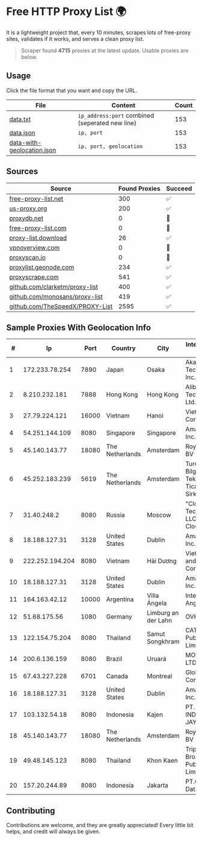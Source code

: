 
# Free HTTP Proxy List 🌍

It is a lightweight project that, every 10 minutes, scrapes lots of free-proxy sites, validates if it works, and serves a clean proxy list.


> Scraper found **4715** proxies at the latest update. Usable proxies are below.

## Usage

Click the file format that you want and copy the URL.


|File|Content|Count|
|----|-------|-----|
|[data.txt](https://raw.githubusercontent.com/themiralay/Proxy-List-World/master/data.txt)|`ip_address:port` combined (seperated new line)|153|
|[data.json](https://raw.githubusercontent.com/themiralay/Proxy-List-World/master/data.json)|`ip, port`|153|
|[data-with-geolocation.json](https://raw.githubusercontent.com/themiralay/Proxy-List-World/master/data-with-geolocation.json)|`ip, port, geolocation`|153|

## Sources

|Source|Found Proxies|Succeed|
|------|-------------|-------|
|[free-proxy-list.net](https://free-proxy-list.net)|300|✅|
|[us-proxy.org](https://www.us-proxy.org)|200|✅|
|[proxydb.net](http://proxydb.net)|0|🚫|
|[free-proxy-list.com](https://free-proxy-list.com/?page=&port=&type%5B%5D=http&type%5B%5D=https&up_time=0&search=Search)|0|🚫|
|[proxy-list.download](https://www.proxy-list.download/HTTP)|26|✅|
|[vpnoverview.com](https://vpnoverview.com/privacy/anonymous-browsing/free-proxy-servers)|0|🚫|
|[proxyscan.io](https://www.proxyscan.io)|0|🚫|
|[proxylist.geonode.com](https://proxylist.geonode.com/api/proxy-list?limit=300&page=1&sort_by=lastChecked&sort_type=desc&protocols=http,https)|234|✅|
|[proxyscrape.com](https://api.proxyscrape.com/v2/?request=displayproxies&protocol=http&timeout=10000&country=all&ssl=all&anonymity=all)|541|✅|
|[github.com/clarketm/proxy-list](https://raw.githubusercontent.com/clarketm/proxy-list/master/proxy-list-raw.txt)|400|✅|
|[github.com/monosans/proxy-list](https://raw.githubusercontent.com/monosans/proxy-list/main/proxies/http.txt)|419|✅|
|[github.com/TheSpeedX/PROXY-List](https://raw.githubusercontent.com/TheSpeedX/PROXY-List/master/http.txt)|2595|✅|


## Sample Proxies With Geolocation Info

|#|Ip|Port|Country|City|Internet Service Provider|
|-|--|----|-------|----|-------------------------|
|1|172.233.78.254|7890|Japan|Osaka|Akamai Technologies, Inc.|
|2|8.210.232.181|7888|Hong Kong|Hong Kong|Alibaba (US) Technology Co., Ltd.|
|3|27.79.224.121|16000|Vietnam|Hanoi|Viettel Corporation|
|4|54.251.144.109|8080|Singapore|Singapore|Amazon.com, Inc.|
|5|45.140.143.77|18080|The Netherlands|Amsterdam|RoyaleHosting BV|
|6|45.252.183.239|5619|The Netherlands|Amsterdam|Turunc Smart Bilgisayar Teknoloji Ve Dis Ticaret Limited Sirketi|
|7|31.40.248.2|8080|Russia|Moscow|"Cloud Technologies" LLC trading as Cloud.ru|
|8|18.188.127.31|3128|United States|Dublin|Amazon.com, Inc.|
|9|222.252.194.204|8080|Vietnam|Hải Dương|VietNam Post and Telecom Corporation|
|10|18.188.127.31|3128|United States|Dublin|Amazon.com, Inc.|
|11|164.163.42.12|10000|Argentina|Villa Ángela|Interret Villa Angela SRL|
|12|51.68.175.56|1080|Germany|Limburg an der Lahn|OVH SAS|
|13|122.154.75.204|8080|Thailand|Samut Songkhram|CAT Telecom Public Company Limited|
|14|200.6.136.159|8080|Brazil|Uruará|MOV TELECOM LTDA|
|15|67.43.227.228|6701|Canada|Montreal|GloboTech Communications|
|16|18.188.127.31|3128|United States|Dublin|Amazon.com, Inc.|
|17|103.132.54.18|8080|Indonesia|Kajen|PT. ADEAKSA INDO JAYATAMA|
|18|45.140.143.77|18080|The Netherlands|Amsterdam|RoyaleHosting BV|
|19|49.48.145.123|8080|Thailand|Khon Kaen|Triple T Broadband Public Company Limited|
|20|157.20.244.89|8080|Indonesia|Jakarta|PT.Global Media Data Prima|



## Contributing

Contributions are welcome, and they are greatly appreciated! Every
little bit helps, and credit will always be given.

